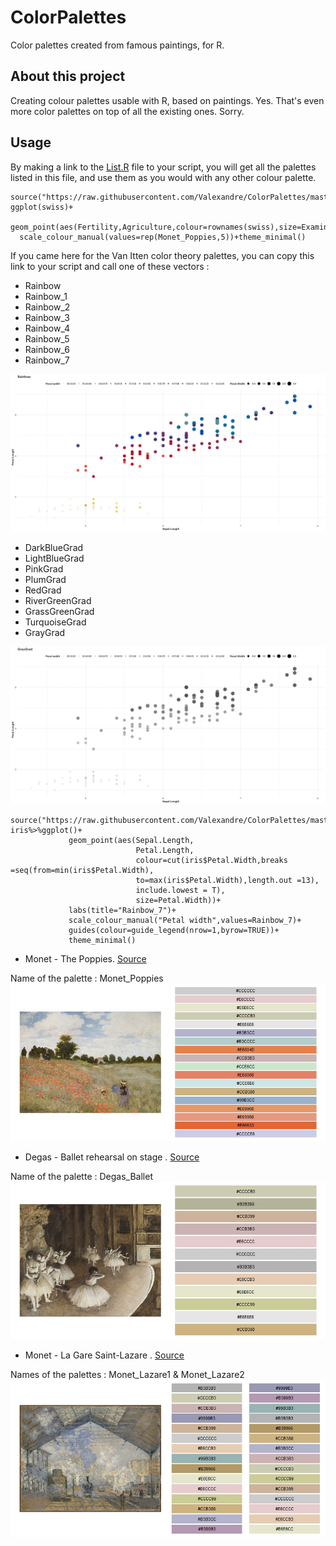 # ColorPalettes
Color palettes created from famous paintings, for R.

## About this project
Creating colour palettes usable with R, based on paintings. Yes. That's even more color palettes on top of all the existing ones. Sorry.


## Usage
By making a link to the [List.R](https://github.com/Valexandre/ColorPalettes/blob/master/List.R) file to your script, you will get all the palettes listed in this file, and use them as you would with any other colour palette.

```
source("https://raw.githubusercontent.com/Valexandre/ColorPalettes/master/List.R")
ggplot(swiss)+
  geom_point(aes(Fertility,Agriculture,colour=rownames(swiss),size=Examination))+
  scale_colour_manual(values=rep(Monet_Poppies,5))+theme_minimal()
```
If you came here for the Van Itten color theory palettes, you can copy this link to your script and call one of these vectors :
* Rainbow
* Rainbow_1
* Rainbow_2
* Rainbow_3
* Rainbow_4
* Rainbow_5
* Rainbow_6
* Rainbow_7

![Rainbows](images/Rainbows.gif)

* DarkBlueGrad
* LightBlueGrad
* PinkGrad
* PlumGrad
* RedGrad
* RiverGreenGrad
* GrassGreenGrad
* TurquoiseGrad
* GrayGrad

![Gradients](images/Gradients.gif)

```
source("https://raw.githubusercontent.com/Valexandre/ColorPalettes/master/JohannesItten.R")
iris%>%ggplot()+
             geom_point(aes(Sepal.Length,
                            Petal.Length,
                            colour=cut(iris$Petal.Width,breaks =seq(from=min(iris$Petal.Width),
                            to=max(iris$Petal.Width),length.out =13),
                            include.lowest = T),
                            size=Petal.Width))+
             labs(title="Rainbow_7")+
             scale_colour_manual("Petal width",values=Rainbow_7)+
             guides(colour=guide_legend(nrow=1,byrow=TRUE))+
             theme_minimal()
```


* Monet - The Poppies. [Source](https://artsandculture.google.com/asset/poppy-field/xQGTinA-MPxcVg?hl=fr)

Name of the palette : Monet_Poppies
![Monet_Poppies](images/PaletteMonet.jpg)


* Degas - Ballet rehearsal on stage . [Source](https://www.musee-orsay.fr/en/collections/works-in-focus/search.html?no_cache=1&zoom=1&tx_damzoom_pi1%5BshowUid%5D=119063)

Name of the palette : Degas_Ballet
![Degas_Ballet](images/PaletteDegas.jpg)


* Monet - La Gare Saint-Lazare . [Source](https://art.rmngp.fr/fr/library/artworks/claude-monet_la-gare-saint-lazare_huile-sur-toile_1877/download/145935)

Names of the palettes : Monet_Lazare1 & Monet_Lazare2
![Monet_SaintLazare](images/PaletteMonetSaintLazare.jpg)
